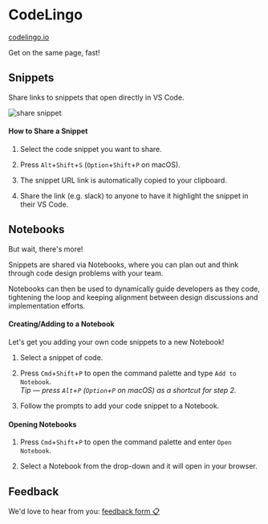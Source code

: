 # CodeLingo

[codelingo.io](https://codelingo.io)

Get on the same page, fast!

## Snippets

Share links to snippets that open directly in VS Code.

![share snippet](https://raw.githubusercontent.com/codelingo/codelingo/master/public/img/share-snippet.gif)

#### How to Share a Snippet

1.  Select the code snippet you want to share.

2.  Press `Alt`+`Shift`+`S` (`Option`+`Shift`+`P` on macOS).

3.  The snippet URL link is automatically copied to your clipboard.

4.  Share the link (e.g. slack) to anyone to have it highlight the snippet in their VS Code.

## Notebooks

But wait, there's more!

Snippets are shared via Notebooks, where you can plan out and think through code design problems with your team.

Notebooks can then be used to dynamically guide developers as they code, tightening the loop and keeping alignment between design discussions and implementation efforts.

#### Creating/Adding to a Notebook

Let's get you adding your own code snippets to a new Notebook!

1.  Select a snippet of code.

2.  Press `Cmd`+`Shift`+`P` to open the command palette and type `Add to Notebook`.  
    _Tip &mdash; press `Alt`+`P` (`Option`+`P` on macOS) as a shortcut for step 2._

3.  Follow the prompts to add your code snippet to a Notebook.

#### Opening Notebooks

1. Press `Cmd`+`Shift`+`P` to open the command palette and enter `Open Notebook`.

2. Select a Notebook from the drop-down and it will open in your browser.

## Feedback

We'd love to hear from you: [feedback form 📋](https://jesse094360.typeform.com/to/sMmjdbVm)
